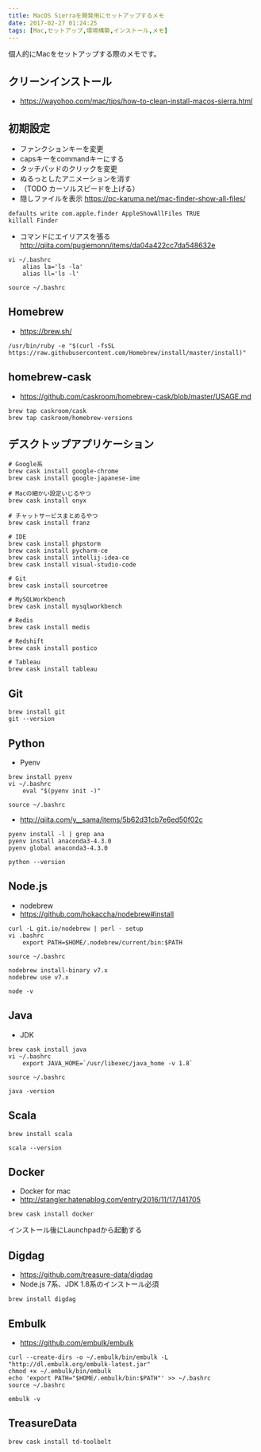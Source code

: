 ```yaml
---
title: MacOS Sierraを開発用にセットアップするメモ
date: 2017-02-27 01:24:25
tags: [Mac,セットアップ,環境構築,インストール,メモ]
---
```


個人的にMacをセットアップする際のメモです。

クリーンインストール
---
- https://wayohoo.com/mac/tips/how-to-clean-install-macos-sierra.html

初期設定
---
- ファンクションキーを変更  
- capsキーをcommandキーにする
- タッチパッドのクリックを変更  
- ぬるっとしたアニメーションを消す 
- （TODO カーソルスピードを上げる）
- 隠しファイルを表示  https://pc-karuma.net/mac-finder-show-all-files/
```
defaults write com.apple.finder AppleShowAllFiles TRUE
killall Finder
```
- コマンドにエイリアスを張る
  http://qiita.com/pugiemonn/items/da04a422cc7da548632e
```
vi ~/.bashrc
    alias la='ls -la'
    alias ll='ls -l'

source ~/.bashrc
```

Homebrew
---
- https://brew.sh/
```
/usr/bin/ruby -e "$(curl -fsSL https://raw.githubusercontent.com/Homebrew/install/master/install)"
```
homebrew-cask
---
- https://github.com/caskroom/homebrew-cask/blob/master/USAGE.md
```
brew tap caskroom/cask
brew tap caskroom/homebrew-versions
```
デスクトップアプリケーション
---
```
# Google系
brew cask install google-chrome
brew cask install google-japanese-ime

# Macの細かい設定いじるやつ
brew cask install onyx

# チャットサービスまとめるやつ
brew cask install franz

# IDE
brew cask install phpstorm
brew cask install pycharm-ce
brew cask install intellij-idea-ce
brew cask install visual-studio-code

# Git
brew cask install sourcetree

# MySQLWorkbench  
brew cask install mysqlworkbench

# Redis
brew cask install medis

# Redshift
brew cask install postico

# Tableau
brew cask install tableau

```
Git
---
```
brew install git
git --version
```
Python
---
- Pyenv
```
brew install pyenv
vi ~/.bashrc
    eval "$(pyenv init -)"

source ~/.bashrc
```
- http://qiita.com/y__sama/items/5b62d31cb7e6ed50f02c
```
pyenv install -l | grep ana
pyenv install anaconda3-4.3.0
pyenv global anaconda3-4.3.0

python --version
```
Node.js
---
- nodebrew
 - https://github.com/hokaccha/nodebrew#install
```
curl -L git.io/nodebrew | perl - setup
vi .bashrc
    export PATH=$HOME/.nodebrew/current/bin:$PATH

source ~/.bashrc
```
```
nodebrew install-binary v7.x
nodebrew use v7.x

node -v
```

Java
---
- JDK
```
brew cask install java
vi ~/.bashrc
    export JAVA_HOME=`/usr/libexec/java_home -v 1.8`
    
source ~/.bashrc

java -version
```
Scala
---
```
brew install scala

scala --version
```

Docker
---
- Docker for mac
- http://stangler.hatenablog.com/entry/2016/11/17/141705
```
brew cask install docker
```
インストール後にLaunchpadから起動する

Digdag
---
- https://github.com/treasure-data/digdag
- Node.js 7系、JDK 1.8系のインストール必須
```
brew install digdag
```

Embulk
---
- https://github.com/embulk/embulk
```
curl --create-dirs -o ~/.embulk/bin/embulk -L "http://dl.embulk.org/embulk-latest.jar"
chmod +x ~/.embulk/bin/embulk
echo 'export PATH="$HOME/.embulk/bin:$PATH"' >> ~/.bashrc
source ~/.bashrc

embulk -v
```
TreasureData
---
```
brew cask install td-toolbelt
```